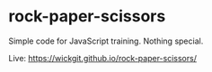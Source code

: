 # rock-paper-scissors
Simple code for JavaScript training.
Nothing special.

Live: https://wickgit.github.io/rock-paper-scissors/
